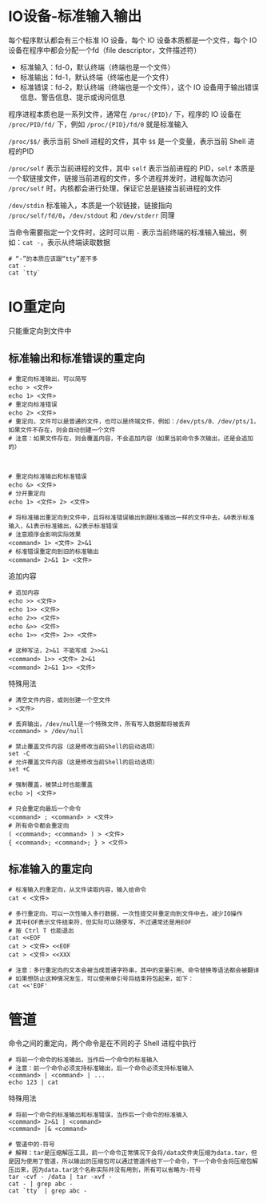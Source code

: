 # IO设备-标准输入输出
每个程序默认都会有三个标准 IO 设备，每个 IO 设备本质都是一个文件，每个 IO 设备在程序中都会分配一个fd（file descriptor，文件描述符）

+ 标准输入：fd-0，默认终端（终端也是一个文件）
+ 标准输出：fd-1，默认终端（终端也是一个文件）
+ 标准错误：fd-2，默认终端（终端也是一个文件），这个 IO 设备用于输出错误信息、警告信息、提示或询问信息

程序进程本质也是一系列文件，通常在 `/proc/{PID}/` 下，程序的 IO 设备在 `/proc/PID/fd/` 下，例如 `/proc/{PID}/fd/0` 就是标准输入

`/proc/$$/` 表示当前 Shell 进程的文件，其中 `$$` 是一个变量，表示当前 Shell 进程的PID

`/proc/self` 表示当前进程的文件，其中 `self` 表示当前进程的 PID，`self` 本质是一个软链接文件，链接当前进程的文件，多个进程并发时，进程每次访问 `/proc/self` 时，内核都会进行处理，保证它总是链接当前进程的文件

`/dev/stdin` 标准输入，本质是一个软链接，链接指向 `/proc/self/fd/0`，`/dev/stdout` 和 `/dev/stderr` 同理

当命令需要指定一个文件时，这时可以用 `-` 表示当前终端的标准输入输出，例如：`cat -`，表示从终端读取数据

```shell
# “-”的本质应该跟“tty”差不多
cat -
cat `tty`
```

# IO重定向
只能重定向到文件中

## 标准输出和标准错误的重定向
```shell
# 重定向标准输出，可以简写
echo > <文件>
echo 1> <文件>
# 重定向标准错误
echo 2> <文件>
# 重定向，文件可以是普通的文件，也可以是终端文件，例如：/dev/pts/0、/dev/pts/1，如果文件不存在，则会自动创建一个文件
# 注意：如果文件存在，则会覆盖内容，不会追加内容（如果当前命令多次输出，还是会追加的）



# 重定向标准输出和标准错误
echo &> <文件>
# 分开重定向
echo 1> <文件> 2> <文件>

# 将标准输出重定向到文件中，且将标准错误输出到跟标准输出一样的文件中去，&0表示标准输入，&1表示标准输出，&2表示标准错误
# 注意顺序会影响实际效果
<command> 1> <文件> 2>&1
# 标准错误重定向到旧的标准输出
<command> 2>&1 1> <文件>
```

追加内容

```shell
# 追加内容
echo >> <文件>
echo 1>> <文件>
echo 2>> <文件>
echo &>> <文件>
echo 1>> <文件> 2>> <文件>

# 这种写法，2>&1 不能写成 2>>&1
<command> 1>> <文件> 2>&1
<command> 2>&1 1>> <文件>
```

特殊用法

```shell
# 清空文件内容，或则创建一个空文件
> <文件>

# 丢弃输出，/dev/null是一个特殊文件，所有写入数据都将被丢弃
<command> > /dev/null

# 禁止覆盖文件内容（这是修改当前Shell的启动选项）
set -C
# 允许覆盖文件内容（这是修改当前Shell的启动选项）
set +C

# 强制覆盖，被禁止时也能覆盖
echo >| <文件>

# 只会重定向最后一个命令
<command> ; <command> > <文件>
# 所有命令都会重定向
( <command>; <command> ) > <文件>
{ <command>; <command>; } > <文件>
```

## 标准输入的重定向
```shell
# 标准输入的重定向，从文件读取内容，输入给命令
cat < <文件>

# 多行重定向，可以一次性输入多行数据，一次性提交并重定向到文件中去，减少IO操作
# 其中EOF表示文件结束符，但实际可以随便写，不过通常还是用EOF
# 按 Ctrl T 也能退出
cat <<EOF
cat > <文件> <<EOF
cat > <文件> <<XXX

# 注意：多行重定向的文本会被当成普通字符串，其中的变量引用、命令替换等语法都会被翻译
# 如果想防止这种情况发生，可以使用单引号将结束符包起来，如下：
cat <<'EOF'
```

# 管道
命令之间的重定向，两个命令是在不同的子 Shell 进程中执行

```shell
# 将前一个命令的标准输出，当作后一个命令的标准输入
# 注意：前一个命令必须支持标准输出，后一个命令必须支持标准输入
<command> | <command> | ...
echo 123 | cat
```

特殊用法

```shell
# 将前一个命令的标准输出和标准错误，当作后一个命令的标准输入
<command> 2>&1 | <command>
<command> |& <command>

# 管道中的-符号
# 解释：tar是压缩解压工具，前一个命令正常情况下会将/data文件夹压缩为data.tar，但是因为使用了管道，所以输出的压缩包可以通过管道传给下一个命令，下一个命令会将压缩包解压出来，因为data.tar这个名称实际并没有用到，所有可以省略为-符号
tar -cvf - /data | tar -xvf -
cat - | grep abc -
cat `tty` | grep abc -
```

